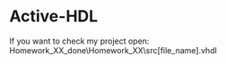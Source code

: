 # Active-HDL
If you want to check my project open:
Homework_XX_done\Homework_XX\src\[file_name].vhdl
